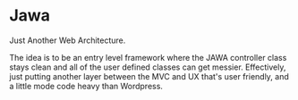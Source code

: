 # Jawa
Just Another Web Architecture.

The idea is to be an entry level framework where the JAWA controller class stays clean and all of the user defined classes can get messier.
Effectively, just putting another layer between the MVC and UX that's user friendly, and a little mode code heavy than Wordpress.
